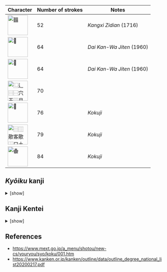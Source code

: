 | Character | Number of strokes | Notes |
|---|---|---|
| <img src="https://github.com/user-attachments/assets/7d7767f2-2492-4822-83c8-8797451b9e24" alt="䨻" width="64"> | 52 | _Kangxi Zidian_ (1716) |
| <img src="https://github.com/user-attachments/assets/7d96d059-0763-4a47-8f74-2811a09a5f31" alt="𠔻" width="64"> | 64 | _Dai Kan-Wa Jiten_ (1960) |
| <img src="https://github.com/user-attachments/assets/be3b4182-b1a1-4644-94a9-80b04926db49" alt="𪚥" width="64"> | 64 | _Dai Kan-Wa Jiten_ (1960) |
| <img src="https://github.com/user-attachments/assets/fe24dcab-59f2-4e56-b1b7-b37aa88b9a37" alt="⿺⻍⿳⿱穴王⿲月⿱⿲糸言糸⿲長馬長戈心" width="64"> | 70 | |
| <img src="https://github.com/user-attachments/assets/3aeb1875-ae77-4e5d-b305-b66ad94a0969" alt="𰽔" width="64"> | 76 | _Kokuji_ |
| <img src="https://github.com/user-attachments/assets/6cd4eab1-fb92-4c4b-9259-6d5f66833d22" alt="⿳⿲歒客歒⿰口圡⿲歒客客" width="64"> | 79 | _Kokuji_ |
| <img src="https://github.com/user-attachments/assets/76e9724f-63a1-4842-bd8f-1a2ca06f2bd8" alt="𱁬" width="64"> | 84 | _Kokuji_ |

## _Kyōiku_ kanji

<details>
<summary>[show]</summary>

| Grade | Kanji | Number of strokes |
|---|---|---|
| 1 | 森 | 12 |
| 2 | 曜 | 18 |
| 2 | 顔 | 18 |
| 3 | 題 | 18 |
| 4 | 競 | 20 |
| 4 | 議 | 20 |
| 5 | 護 | 20 |
| 6 | 臓 | 19 |
| 6 | 警 | 19 |

</details>

## Kanji Kentei

<details>
<summary>[show]</summary>

| Level | Kanji | Number of strokes |
|---|---|---|
| 4 | 鑑 | 23 |
| 3 | 顧 | 21 |
| 3 | 魔 | 21 |
| Pre-2 | 艦 | 21 |
| 2 | 鬱 | 29 |
| Pre-1 | 鸚 | 28 |
| 1 | 麤 | 33 |

</details>

## References

* https://www.mext.go.jp/a_menu/shotou/new-cs/youryou/syo/koku/001.htm
* https://www.kanken.or.jp/kanken/outline/data/outline_degree_national_list20200217.pdf
